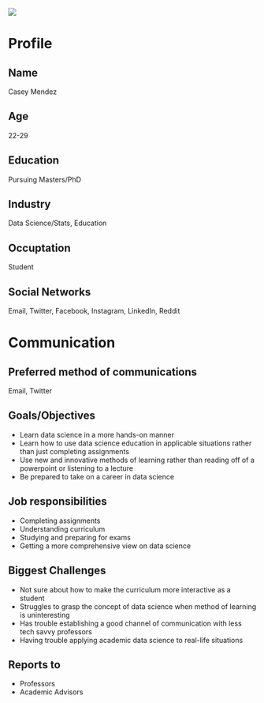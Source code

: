 ![](https://cdn0.iconfinder.com/data/icons/tutor-icon-set/512/student_icon-512.png)

# Profile

## Name
Casey Mendez

## Age
22-29

## Education
Pursuing Masters/PhD

## Industry
Data Science/Stats, Education

## Occuptation
Student

## Social Networks
Email, Twitter, Facebook, Instagram, LinkedIn, Reddit

# Communication

## Preferred method of communications
Email, Twitter

## Goals/Objectives
- Learn data science in a more hands-on manner
- Learn how to use data science education in applicable situations rather than just completing assignments
- Use new and innovative methods of learning rather than reading off of a powerpoint or listening to a lecture
- Be prepared to take on a career in data science

## Job responsibilities
- Completing assignments
- Understanding curriculum
- Studying and preparing for exams
- Getting a more comprehensive view on data science


## Biggest Challenges
- Not sure about how to make the curriculum more interactive as a student
- Struggles to grasp the concept of data science when method of learning is uninteresting
- Has trouble establishing a good channel of communication with less tech savvy professors
- Having trouble applying academic data science to real-life situations

## Reports to
- Professors
- Academic Advisors
